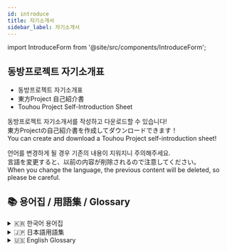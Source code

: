 ```yaml
---
id: introduce
title: 자기소개서
sidebar_label: 자기소개서
---
```


import IntroduceForm from '@site/src/components/IntroduceForm';

## 동방프로젝트 자기소개표

- 동방프로젝트 자기소개표
- 東方Project 自己紹介書
- Touhou Project Self-Introduction Sheet

동방프로젝트 자기소개서를 작성하고 다운로드할 수 있습니다!  
東方Projectの自己紹介書を作成してダウンロードできます！  
You can create and download a Touhou Project self-introduction sheet!  

언어를 변경하게 될 경우 기존의 내용이 지워지니 주의해주세요.  
言語を変更すると、以前の内容が削除されるので注意してください。  
When you change the language, the previous content will be deleted, so please be careful.  

## 📚 용어집 / 用語集 / Glossary

<details>
<summary>🇰🇷 한국어 용어집</summary>

### 폼 입력 관련 용어

- **FUB FREE**: Follow, Unfollow, Block의 준말로, 자유롭게 구독하고 끊어도 된다는 의미
- **이별은**: 다른 사용자와의 관계가 끝날 때 어떤 행동을 취할지 묻는 항목
  - 언팔: SNS에서 언팔로우하는 것
  - 블언블: 블록했다가 언블록하는 것
  - 블락: 계속 블록 상태로 두는 것
- **타장르 언급**: 동방프로젝트 외의 다른 장르에 대해 언급하는 빈도
- **주력 시리즈**: 주로 즐기는 동방프로젝트 작품들
  - 구작: 1~5번째 작품 (영이전, 봉마록, 몽시공, 환상향, 괴기담)
  - 신작: 6번째 이후 작품들
- **계정 유형**: SNS 계정에서 주로 하는 활동 유형
  - 글: 소설, SS, 가벼운 글쓰기 활동
  - 그림: 그림 그리기
  - 게임: 게임 관련 활동
  - 썰: 이야기나 팬픽션
  - 소비: 지름, 굿즈 구매등의 활동
  - 구독: 다른 계정 구독
  - 코스: 코스플레이
  - RT: 리트윗
  - 마음: 좋아요
  - 일상: 일상적인 이야기
  - 탐라대화: 타임라인에서의 대화
  - 앓이: 팬 활동이나 열정적인 활동
- **불호소재 / 지뢰**: 싫어하거나 트리거가 되는 소재나 내용
- **해결방법**: 불호소재가 있을 때 어떻게 대처할지

### 기타 용어

- **애정 캐릭터**: 가장 좋아하는 동방프로젝트 캐릭터
- **커플링 / 조합**: 좋아하는 캐릭터들의 조합이나 커플링
- **자유서술란**: 자유롭게 자신에 대해 설명할 수 있는 공간

</details>

<details>
<summary>🇯🇵 日本語用語集</summary>

### フォーム入力関連用語

- **FUB FREE**: Follow, Unfollow, Blockの略で、フォローしたりブロックしたりできるかどうかを聞く項目
- **別れは**: 他のユーザーとの関係が終わった時にどのような行動を取るかを聞く項目
  - アンフォロー: SNSでアンフォローすること
  - B解: ブロックした後アンブロックすること
  - ブロック: 継続的にブロック状態にすること
- **他ジャンル言及**: 東方Project以外の他のジャンルについて言及する頻度
- **主力シリーズ**: 主に楽しむ東方Project作品
  - 旧作: 1~5番目の作品 (靈異伝, 封魔録, 夢時空, 幻想郷, 怪綺談)
  - 新作: 6番目以降の作品
- **アカウントタイプ**: SNSアカウントで主にしている活動タイプ
  - 字書き: 小説, SS, 軽い文章を書く活動
  - 絵: 絵を描くこと
  - ゲーム: ゲーム関連の活動
  - ネタ: 話やファンフィクション
  - 消費: ポチる, グッズ購入などの活動
  - 購読: 他のアカウントをフォロー
  - コスプレ: コスプレ
  - RT: リツイート
  - いいね: いいね
  - 日常: 日常的な話
  - TL会話: タイムラインでの会話
  - 推し活: ファン活動や熱心な活動
- **苦手な題材 / 地雷**: 苦手だったり、トリガーになる題材や内容
- **解決方法**: 苦手な題材がある時にどう対処するか

### その他用語

- **推しキャラ**: 最も好きな東方Projectキャラクター
- **カップリング / 組み合わせ**: 好きなキャラクターの組み合わせやカップリング
- **自由記述欄**: 自由に自分について説明できる空間

</details>

<details>
<summary>🇺🇸 English Glossary</summary>

### Form Input Terms

- **FUB FREE**: Abbreviation for "Follow, Unfollow, Block", meaning you can freely follow and unfollow
- **Parting**: Asking what action to take when a relationship with another user ends
  - Unfollow: Unfollowing on social media
  - Block/Unfollow: Blocking then unblocking
  - Block: Keeping blocked status
- **Other Genres Mention**: Frequency of mentioning genres other than Touhou Project
- **Main Series**: Touhou Project works you mainly enjoy
  - Old Works: 1st to 5th works (01 HRtP, 02 SoEW, 03 PoDD, 04 LLS, 05 MS)
  - New Works: 6th work and later
- **Account Type**: Main activities on social media accounts
  - Writing: Novels, SS, light writing activities
  - Drawing: Drawing pictures
  - Gaming: Game-related activities
  - Story: Stories or fanfiction
  - Consumption: Liking, buying goods, etc.
  - Subscription: Following other accounts
  - Cosplay: Cosplay
  - RT: Retweet
  - Likes: Liking posts
  - Daily: Daily life stories
  - Timeline Chat: Conversations on timeline
  - Fangirling: Fan activities or passionate activities
- **Disliked Content / Triggers**: Content or materials you dislike or that trigger you
- **Solution**: How to deal with disliked content

### Other Terms

- **Favorite Character**: Your most favorite Touhou Project character
- **Coupling / Combination**: Character combinations or pairings you like
- **Free Description**: Space to freely describe yourself

</details>

<IntroduceForm />
